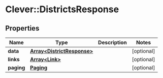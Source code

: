 # Clever::DistrictsResponse

## Properties
Name | Type | Description | Notes
------------ | ------------- | ------------- | -------------
**data** | [**Array&lt;DistrictResponse&gt;**](DistrictResponse.md) |  | [optional] 
**links** | [**Array&lt;Link&gt;**](Link.md) |  | [optional] 
**paging** | [**Paging**](Paging.md) |  | [optional] 


